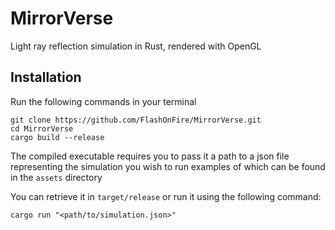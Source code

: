 # MirrorVerse

Light ray reflection simulation in Rust, rendered with OpenGL

## Installation

Run the following commands in your terminal

```shell
git clone https://github.com/FlashOnFire/MirrorVerse.git
cd MirrorVerse
cargo build --release
```

The compiled executable requires you to pass it a path to
a json file representing the simulation you wish to run
examples of which can be found in the `assets` directory

You can retrieve it in `target/release` or run it using the following command:

```shell
cargo run "<path/to/simulation.json>"
```
